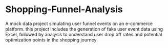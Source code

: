 # Shopping-Funnel-Analysis
A mock data project simulating user funnel events on an e-commerce platform. this project includes the generation of fake user event data using Excel, followed by analysis to understand user drop off rates and potential optimization points in the shopping journey

